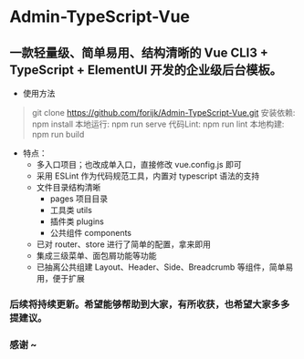 # Admin-TypeScript-Vue

## 一款轻量级、简单易用、结构清晰的 Vue CLI3 + TypeScript + ElementUI 开发的企业级后台模板。

- 使用方法

> git clone https://github.com/forijk/Admin-TypeScript-Vue.git
> 安装依赖: npm install
> 本地运行: npm run serve
> 代码Lint: npm run lint
> 本地构建: npm run build

- 特点：
  - 多入口项目；也改成单入口，直接修改 vue.config.js 即可
  - 采用 ESLint 作为代码规范工具，内置对 typescript 语法的支持
  - 文件目录结构清晰
    - pages 项目目录
    - 工具类 utils
    - 插件类 plugins
    - 公共组件 components
  - 已对 router、store 进行了简单的配置，拿来即用
  - 集成三级菜单、面包屑功能等功能
  - 已抽离公共组建 Layout、Header、Side、Breadcrumb 等组件，简单易用，便于扩展

### 后续将持续更新。希望能够帮助到大家，有所收获，也希望大家多多提建议。

### 感谢 ~
